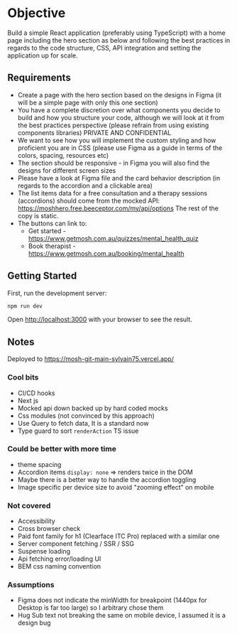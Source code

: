 # Objective

Build a simple React application (preferably using TypeScript) with a home page including the
hero section as below and following the best practices in regards to the code structure, CSS,
API integration and setting the application up for scale.

## Requirements

- Create a page with the hero section based on the designs in Figma (it will be a simple
  page with only this one section)
- You have a complete discretion over what components you decide to build and how you
  structure your code, although we will look at it from the best practices perspective
  (please refrain from using existing components libraries)
  PRIVATE AND CONFIDENTIAL
- We want to see how you will implement the custom styling and how proficient you are in
  CSS (please use Figma as a guide in terms of the colors, spacing, resources etc)
- The section should be responsive - in Figma you will also find the designs for different
  screen sizes
- Please have a look at Figma file and the card behavior description (in regards to the
  accordion and a clickable area)
- The list items data for a free consultation and a therapy sessions (accordions) should
  come from the mocked API: https://moshhero.free.beeceptor.com/my/api/options
  The rest of the copy is static.
- The buttons can link to:
  - Get started - https://www.getmosh.com.au/quizzes/mental_health_quiz
  - Book therapist - https://www.getmosh.com.au/booking/mental_health

## Getting Started

First, run the development server:

```bash
npm run dev
```

Open [http://localhost:3000](http://localhost:3000) with your browser to see the result.

## Notes

Deployed to https://mosh-git-main-sylvain75.vercel.app/

### Cool bits

- CI/CD hooks
- Next js
- Mocked api down backed up by hard coded mocks
- Css modules (not convinced by this approach)
- Use Query to fetch data, It is a standard now
- Type guard to sort `renderAction` TS issue

### Could be better with more time

- theme spacing
- Accordion items `display: none` => renders twice in the DOM
- Maybe there is a better way to handle the accordion toggling
- Image specific per device size to avoid "zooming effect" on mobile

### Not covered

- Accessibility
- Cross browser check
- Paid font family for h1 (Clearface ITC Pro) replaced with a similar one
- Server component fetching / SSR / SSG
- Suspense loading
- Api fetching error/loading UI
- BEM css naming convention

### Assumptions

- Figma does not indicate the minWidth for breakpoint (1440px for Desktop is far too large) so I arbitrary chose them
- Hug Sub text not breaking the same on mobile device, I assumed it is a design bug
